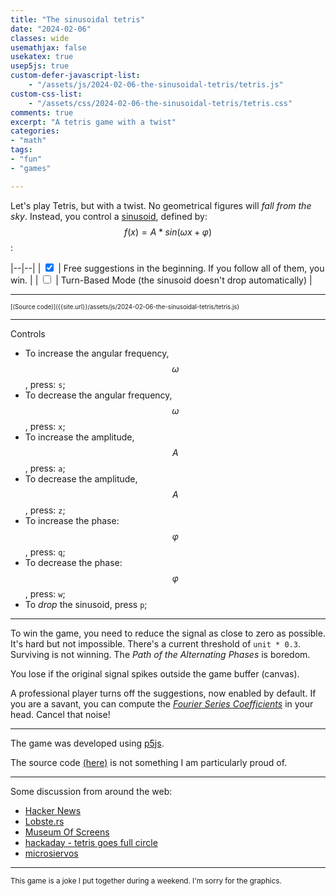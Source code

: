 ```yaml
---
title: "The sinusoidal tetris"
date: "2024-02-06"
classes: wide
usemathjax: false
usekatex: true
usep5js: true
custom-defer-javascript-list:
    - "/assets/js/2024-02-06-the-sinusoidal-tetris/tetris.js"
custom-css-list:
    - "/assets/css/2024-02-06-the-sinusoidal-tetris/tetris.css"
comments: true
excerpt: "A tetris game with a twist"
categories:
- "math"
tags:
- "fun"
- "games"

---
```


Let's play Tetris, but with a twist. No geometrical figures will *fall from the sky*. Instead, you control a [sinusoid](https://en.wikipedia.org/wiki/Sine_wave), defined by: $$f(x)=A*sin(\omega x + \varphi)$$:

|--|--|
| <input type="checkbox" id="suggestions" name="suggestions" value="yes" checked> | Free suggestions in the beginning. If you follow all of them, you win. |
| <input type="checkbox" id="turnBased" name="turnBased" value="no"> | Turn-Based Mode (the sinusoid doesn't drop automatically) |

---

<div id="tetris-sketch"></div>
<sup><sup>[(Source code)]({{site.url}}/assets/js/2024-02-06-the-sinusoidal-tetris/tetris.js)</sup></sup>

---

Controls
* To increase the angular frequency, $$\omega$$, press: `s`;
* To decrease the angular frequency, $$\omega$$, press: `x`;
* To increase the amplitude, $$A$$, press: `a`;
* To decrease the amplitude, $$A$$, press: `z`;
* To increase the phase: $$\varphi$$, press: `q`;
* To decrease the phase: $$\varphi$$, press: `w`;
* To *drop* the sinusoid, press `p`;

---

To win the game, you need to reduce the signal as close to zero as possible. It's hard but not impossible. There's a current threshold of `unit * 0.3`. Surviving is not winning. The *Path of the Alternating Phases* is boredom.

You lose if the original signal spikes outside the game buffer (canvas).

A professional player turns off the suggestions, now enabled by default. If you are a savant, you can compute the [*Fourier Series Coefficients*](https://en.wikipedia.org/wiki/Fourier_series) in your head. Cancel that noise!

--- 

The game was developed using [p5js](https://p5js.org/).

The source code [(here)]({{site.url}}/assets/js/2024-02-06-the-sinusoidal-tetris/tetris.js) is not something I am particularly proud of. 

---

Some discussion from around the web:

* [Hacker News](https://news.ycombinator.com/item?id=39275715)
* [Lobste.rs](https://lobste.rs/s/h1y3ql/sinusoidal_tetris)
* [Museum Of Screens](https://museumofscreens.wordpress.com/2024/02/07/web-game-of-the-day-sinusoidal-tetris/)
* [hackaday - tetris goes full circle](khttps://hackaday.com/2024/02/07/tetris-goes-full-circle/#comments)
* [microsiervos](https://www.microsiervos.com/archivo/juegos-y-diversion/tetris-sinusoidal-existe-encanto-matematicamente-especial.html)

---

<sup>This game is a joke I put together during a weekend. I'm sorry for the graphics.</sup>